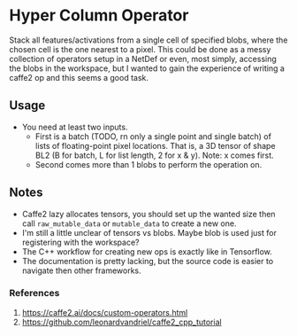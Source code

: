 # Hyper Column Operator
Stack all features/activations from a single cell of specified blobs, where the chosen cell is the one nearest to a pixel. This could be done as a messy collection of operators setup in a NetDef or even, most simply, accessing the blobs in the workspace, but I wanted to gain the experience of writing a caffe2 op and this seems a good task.

## Usage
 - You need at least two inputs. 
    - First is a batch (TODO, rn only a single point and single batch) of lists of floating-point pixel locations. That is, a 3D tensor of shape BL2 (B for batch, L for list length, 2 for x & y). Note: x comes first.
    - Second comes more than 1 blobs to perform the operation on.

## Notes
  - Caffe2 lazy allocates tensors, you should set up the wanted size then call `raw_mutable_data` or `mutable_data` to create a new one.
  - I'm still a little unclear of tensors vs blobs. Maybe blob is used just for registering with the workspace?
  - The C++ workflow for creating new ops is exactly like in Tensorflow.
  - The documentation is pretty lacking, but the source code is easier to navigate then other frameworks.

### References
 1. https://caffe2.ai/docs/custom-operators.html
 2. https://github.com/leonardvandriel/caffe2_cpp_tutorial
